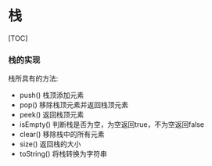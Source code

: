 # 栈

[TOC]

### 栈的实现

栈所具有的方法:

- push() 栈顶添加元素
- pop() 移除栈顶元素并返回栈顶元素
- peek() 返回栈顶元素
- isEmpty() 判断栈是否为空，为空返回true，不为空返回false
- clear() 移除栈中的所有元素
- size() 返回栈的大小
- toString() 将栈转换为字符串

```typescript

```